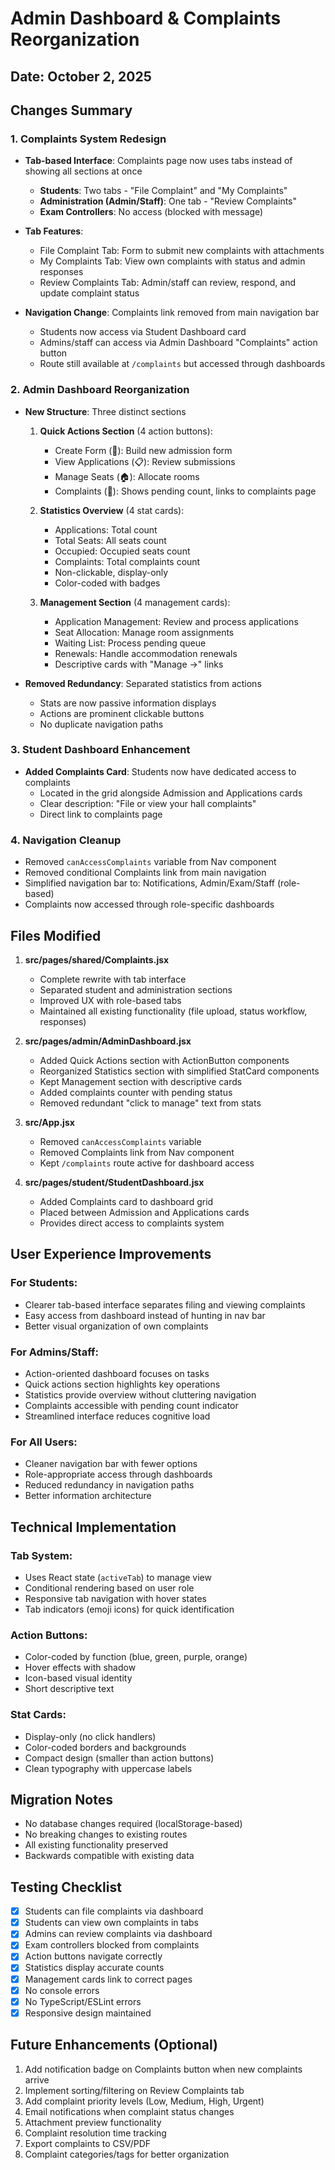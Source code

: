 # Admin Dashboard & Complaints Reorganization

## Date: October 2, 2025

## Changes Summary

### 1. Complaints System Redesign
- **Tab-based Interface**: Complaints page now uses tabs instead of showing all sections at once
  - **Students**: Two tabs - "File Complaint" and "My Complaints"
  - **Administration (Admin/Staff)**: One tab - "Review Complaints"
  - **Exam Controllers**: No access (blocked with message)
  
- **Tab Features**:
  - File Complaint Tab: Form to submit new complaints with attachments
  - My Complaints Tab: View own complaints with status and admin responses
  - Review Complaints Tab: Admin/staff can review, respond, and update complaint status
  
- **Navigation Change**: Complaints link removed from main navigation bar
  - Students now access via Student Dashboard card
  - Admins/staff can access via Admin Dashboard "Complaints" action button
  - Route still available at `/complaints` but accessed through dashboards

### 2. Admin Dashboard Reorganization
- **New Structure**: Three distinct sections
  
  1. **Quick Actions Section** (4 action buttons):
     - Create Form (📝): Build new admission form
     - View Applications (📋): Review submissions
     - Manage Seats (🏠): Allocate rooms
     - Complaints (📢): Shows pending count, links to complaints page
  
  2. **Statistics Overview** (4 stat cards):
     - Applications: Total count
     - Total Seats: All seats count
     - Occupied: Occupied seats count
     - Complaints: Total complaints count
     - Non-clickable, display-only
     - Color-coded with badges
  
  3. **Management Section** (4 management cards):
     - Application Management: Review and process applications
     - Seat Allocation: Manage room assignments
     - Waiting List: Process pending queue
     - Renewals: Handle accommodation renewals
     - Descriptive cards with "Manage →" links

- **Removed Redundancy**: Separated statistics from actions
  - Stats are now passive information displays
  - Actions are prominent clickable buttons
  - No duplicate navigation paths

### 3. Student Dashboard Enhancement
- **Added Complaints Card**: Students now have dedicated access to complaints
  - Located in the grid alongside Admission and Applications cards
  - Clear description: "File or view your hall complaints"
  - Direct link to complaints page

### 4. Navigation Cleanup
- Removed `canAccessComplaints` variable from Nav component
- Removed conditional Complaints link from main navigation
- Simplified navigation bar to: Notifications, Admin/Exam/Staff (role-based)
- Complaints now accessed through role-specific dashboards

## Files Modified

1. **src/pages/shared/Complaints.jsx**
   - Complete rewrite with tab interface
   - Separated student and administration sections
   - Improved UX with role-based tabs
   - Maintained all existing functionality (file upload, status workflow, responses)

2. **src/pages/admin/AdminDashboard.jsx**
   - Added Quick Actions section with ActionButton components
   - Reorganized Statistics section with simplified StatCard components
   - Kept Management section with descriptive cards
   - Added complaints counter with pending status
   - Removed redundant "click to manage" text from stats

3. **src/App.jsx**
   - Removed `canAccessComplaints` variable
   - Removed Complaints link from Nav component
   - Kept `/complaints` route active for dashboard access

4. **src/pages/student/StudentDashboard.jsx**
   - Added Complaints card to dashboard grid
   - Placed between Admission and Applications cards
   - Provides direct access to complaints system

## User Experience Improvements

### For Students:
- Clearer tab-based interface separates filing and viewing complaints
- Easy access from dashboard instead of hunting in nav bar
- Better visual organization of own complaints

### For Admins/Staff:
- Action-oriented dashboard focuses on tasks
- Quick actions section highlights key operations
- Statistics provide overview without cluttering navigation
- Complaints accessible with pending count indicator
- Streamlined interface reduces cognitive load

### For All Users:
- Cleaner navigation bar with fewer options
- Role-appropriate access through dashboards
- Reduced redundancy in navigation paths
- Better information architecture

## Technical Implementation

### Tab System:
- Uses React state (`activeTab`) to manage view
- Conditional rendering based on user role
- Responsive tab navigation with hover states
- Tab indicators (emoji icons) for quick identification

### Action Buttons:
- Color-coded by function (blue, green, purple, orange)
- Hover effects with shadow
- Icon-based visual identity
- Short descriptive text

### Stat Cards:
- Display-only (no click handlers)
- Color-coded borders and backgrounds
- Compact design (smaller than action buttons)
- Clean typography with uppercase labels

## Migration Notes

- No database changes required (localStorage-based)
- No breaking changes to existing routes
- All existing functionality preserved
- Backwards compatible with existing data

## Testing Checklist

- [x] Students can file complaints via dashboard
- [x] Students can view own complaints in tabs
- [x] Admins can review complaints via dashboard
- [x] Exam controllers blocked from complaints
- [x] Action buttons navigate correctly
- [x] Statistics display accurate counts
- [x] Management cards link to correct pages
- [x] No console errors
- [x] No TypeScript/ESLint errors
- [x] Responsive design maintained

## Future Enhancements (Optional)

1. Add notification badge on Complaints button when new complaints arrive
2. Implement sorting/filtering on Review Complaints tab
3. Add complaint priority levels (Low, Medium, High, Urgent)
4. Email notifications when complaint status changes
5. Attachment preview functionality
6. Complaint resolution time tracking
7. Export complaints to CSV/PDF
8. Complaint categories/tags for better organization
